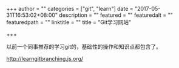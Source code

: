 +++
author = ""
categories = ["git", "learn"]
date = "2017-05-31T16:53:02+08:00"
description = ""
featured = ""
featuredalt = ""
featuredpath = ""
linktitle = ""
title = "Git学习网站"

+++

以前一个同事推荐的学习git的，基础性的操作和知识点都包含了。

http://learngitbranching.js.org/